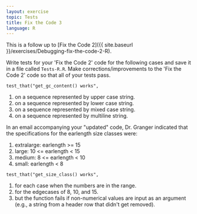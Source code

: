 ```yaml
---
layout: exercise
topic: Tests
title: Fix the Code 3
language: R
---
```


This is a follow up to [Fix the Code 2]({{ site.baseurl }}/exercises/Debugging-fix-the-code-2-R).

Write tests for your 'Fix the Code 2' code for the following cases and save it in a 
file called `Tests-R.R`. Make corrections/improvements to the 'Fix the Code 2' code 
so that all of your tests pass.

`test_that("get_gc_content() works",`

1.  on a sequence represented by upper case string.
2.  on a sequence represented by lower case string.
3.  on a sequence represented by mixed case string.
4.  on a sequence represented by multiline string.

In an email accompanying your "updated" code, Dr. Granger indicated that
the specifications for the earlength size classes were:

1.  extralarge: earlength >= 15
2.  large: 10 <= earlength < 15
3.  medium: 8 <= earlength < 10
4.  small: earlength < 8

`test_that("get_size_class() works",`

1.  for each case when the numbers are in the range.
2.  for the edgecases of 8, 10, and 15.
3.  but the function fails if non-numerical values are input as an argument
    (e.g., a string from a header row that didn't get removed).
